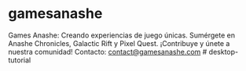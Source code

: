 # gamesanashe
Games Anashe: Creando experiencias de juego únicas. Sumérgete en Anashe Chronicles, Galactic Rift y Pixel Quest. ¡Contribuye y únete a nuestra comunidad! Contacto: contact@gamesanashe.com
#   d e s k t o p - t u t o r i a l  
 
